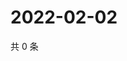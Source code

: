 # 2022-02-02

共 0 条

<!-- BEGIN WEIBO -->
<!-- 最后更新时间 Wed Feb 02 2022 09:57:43 GMT+0800 (China Standard Time) -->

<!-- END WEIBO -->
